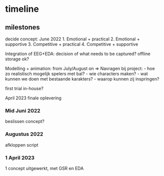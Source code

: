 # timeline

## milestones

decide concept: June 2022 
	1. Emotional + practical
	2. Emotional + supportive
	3. Competitive + practical
	4. Competitive + supportive

Integration of EEG+EDA: 
decision of what needs to be captured?
offline storage ok?

Modelling + animation: from July/August on
=>  Navragen bij project:
	- hoe zo realistisch mogelijk spelers met bal?
	- wie characters maken?
	- wat kunnen we doen met bestaande karakters?
	- waarop kunnen zij inspringen?

first trial in-house?

April 2023 finale oplevering



### Mid Juni 2022

beslissen concept?


### Augustus 2022
afkloppen script




### 1 April 2023

1 concept uitgewerkt, met GSR en EDA 

